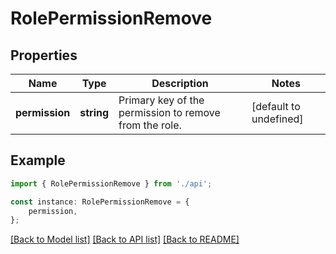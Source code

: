 # RolePermissionRemove


## Properties

Name | Type | Description | Notes
------------ | ------------- | ------------- | -------------
**permission** | **string** | Primary key of the permission to remove from the role. | [default to undefined]

## Example

```typescript
import { RolePermissionRemove } from './api';

const instance: RolePermissionRemove = {
    permission,
};
```

[[Back to Model list]](../README.md#documentation-for-models) [[Back to API list]](../README.md#documentation-for-api-endpoints) [[Back to README]](../README.md)
